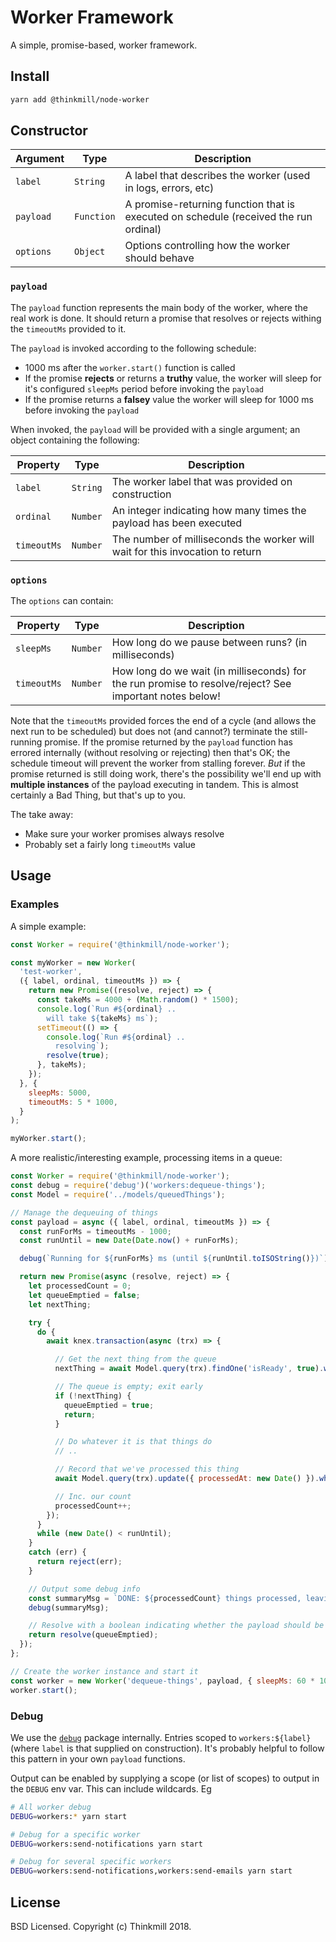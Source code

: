 Worker Framework
================================================================================

A simple, promise-based, worker framework.


Install
--------------------------------------------------------------------------------

```sh
yarn add @thinkmill/node-worker
```

Constructor
--------------------------------------------------------------------------------

| Argument | Type | Description |
|----------|------|-------------|
| `label` | `String` | A label that describes the worker (used in logs, errors, etc) |
| `payload` | `Function` | A promise-returning function that is executed on schedule (received the run ordinal) |
| `options` | `Object` | Options controlling how the worker should behave |

### `payload`

The `payload` function represents the main body of the worker, where the real work is done.
It should return a promise that resolves or rejects withing the `timeoutMs` provided to it.

The `payload` is invoked according to the following schedule:

* 1000 ms after the `worker.start()` function is called
* If the promise **rejects** or returns a **truthy** value, the worker will sleep for it's configured `sleepMs` period before invoking the `payload`
* If the promise returns a **falsey** value the worker will sleep for 1000 ms before invoking the `payload`

When invoked, the `payload` will be provided with a single argument; an object containing the following:

| Property | Type | Description |
|----------|------|-------------|
| `label` | `String` | The worker label that was provided on construction |
| `ordinal` | `Number` | An integer indicating how many times the payload has been executed |
| `timeoutMs` | `Number` | The number of milliseconds the worker will wait for this invocation to return |

### `options`

The `options` can contain:

| Property | Type | Description |
|----------|------|-------------|
| `sleepMs` | `Number` | How long do we pause between runs? (in milliseconds) |
| `timeoutMs` | `Number` | How long do we wait (in milliseconds) for the run promise to resolve/reject? See important notes below! |

Note that the `timeoutMs` provided forces the end of a cycle (and allows the next run to be scheduled) but does not (and cannot?) terminate the still-running promise.
If the promise returned by the `payload` function has errored internally (without resolving or rejecting) then that's OK; the schedule timeout will prevent the worker from stalling forever.
_But_ if the promise returned is still doing work, there's the possibility we'll end up with **multiple instances** of the payload executing in tandem.
This is almost certainly a Bad Thing, but that's up to you.


The take away:

* Make sure your worker promises always resolve
* Probably set a fairly long `timeoutMs` value


Usage
--------------------------------------------------------------------------------

### Examples

A simple example:

```js
const Worker = require('@thinkmill/node-worker');

const myWorker = new Worker(
  'test-worker',
  ({ label, ordinal, timeoutMs }) => {
    return new Promise((resolve, reject) => {
      const takeMs = 4000 + (Math.random() * 1500);
      console.log(`Run #${ordinal} ..
        will take ${takeMs} ms`);
      setTimeout(() => {
        console.log(`Run #${ordinal} ..
          resolving`);
        resolve(true);
      }, takeMs);
    });
  }, {
    sleepMs: 5000,
    timeoutMs: 5 * 1000,
  }
);

myWorker.start();
```

A more realistic/interesting example, processing items in a queue:

```js
const Worker = require('@thinkmill/node-worker');
const debug = require('debug')('workers:dequeue-things');
const Model = require('../models/queuedThings');

// Manage the dequeuing of things
const payload = async ({ label, ordinal, timeoutMs }) => {
  const runForMs = timeoutMs - 1000;
  const runUntil = new Date(Date.now() + runForMs);

  debug(`Running for ${runForMs} ms (until ${runUntil.toISOString()})`);

  return new Promise(async (resolve, reject) => {
    let processedCount = 0;
    let queueEmptied = false;
    let nextThing;

    try {
      do {
        await knex.transaction(async (trx) => {

          // Get the next thing from the queue
          nextThing = await Model.query(trx).findOne('isReady', true).whereNull('processedAt').orderBy('queuedAt');

          // The queue is empty; exit early
          if (!nextThing) {
            queueEmptied = true;
            return;
          }

          // Do whatever it is that things do
          // ..

          // Record that we've processed this thing
          await Model.query(trx).update({ processedAt: new Date() }).where({ id: nextThing.id });

          // Inc. our count
          processedCount++;
        });
      }
      while (new Date() < runUntil);
    }
    catch (err) {
      return reject(err);
    }

    // Output some debug info
    const summaryMsg = `DONE: ${processedCount} things processed, leaving the queue ${queueEmptied ? 'EMPTY' : 'NOT EMPTY'}`;
    debug(summaryMsg);

    // Resolve with a boolean indicating whether the payload should be re-invoked soon or after the normal sleep
    return resolve(queueEmptied);
  });
};

// Create the worker instance and start it
const worker = new Worker('dequeue-things', payload, { sleepMs: 60 * 1000 });
worker.start();
```

### Debug

We use the [`debug`](https://www.npmjs.com/package/debug) package internally.
Entries scoped to `workers:${label}` (where `label` is that supplied on construction).
It's probably helpful to follow this pattern in your own `payload` functions.

Output can be enabled by supplying a scope (or list of scopes) to output in the `DEBUG` env var.
This can include wildcards. Eg

```sh
# All worker debug
DEBUG=workers:* yarn start

# Debug for a specific worker
DEBUG=workers:send-notifications yarn start

# Debug for several specific workers
DEBUG=workers:send-notifications,workers:send-emails yarn start
```


License
--------------------------------------------------------------------------------

BSD Licensed.
Copyright (c) Thinkmill 2018.

